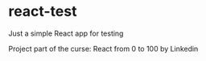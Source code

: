 # react-test

Just a simple React app for testing

Project part of the curse: React from 0 to 100 by Linkedin
